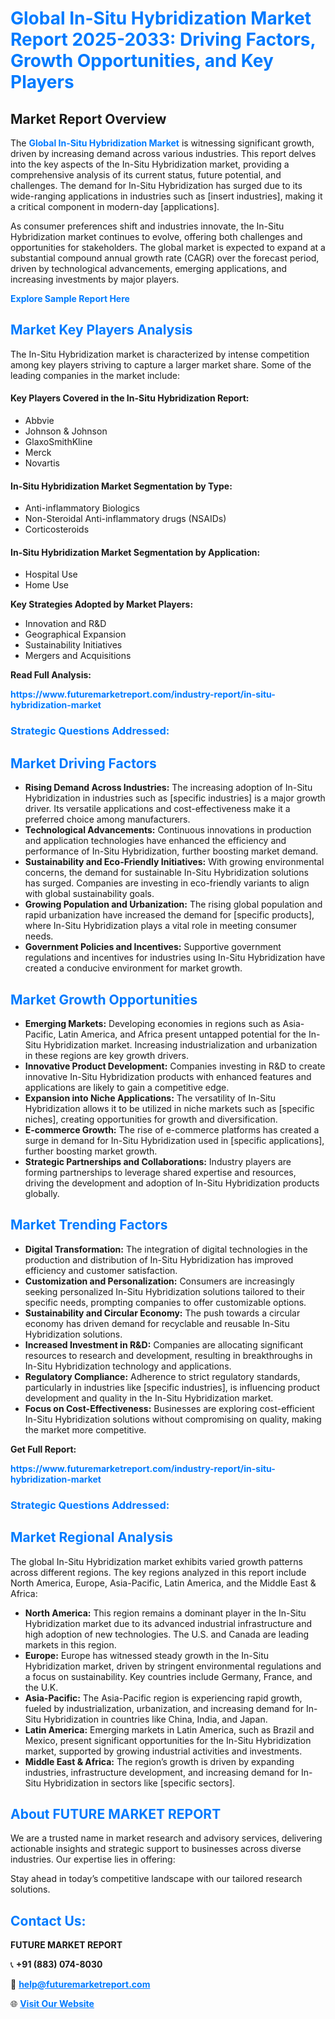 <h1 style="color: #007BFF;">Global In-Situ Hybridization Market Report 2025-2033: Driving Factors, Growth Opportunities, and Key Players</h1>

<section id="overview">
<h2>Market Report Overview</h2>
<p>The <a href="https://www.futuremarketreport.com/industry-report/in-situ-hybridization-market" style="color: #007BFF; text-decoration: none;"><strong>Global In-Situ Hybridization Market</strong></a> is witnessing significant growth, driven by increasing demand across various industries. This report delves into the key aspects of the In-Situ Hybridization market, providing a comprehensive analysis of its current status, future potential, and challenges. The demand for In-Situ Hybridization has surged due to its wide-ranging applications in industries such as [insert industries], making it a critical component in modern-day [applications].</p>
<p>As consumer preferences shift and industries innovate, the In-Situ Hybridization market continues to evolve, offering both challenges and opportunities for stakeholders. The global market is expected to expand at a substantial compound annual growth rate (CAGR) over the forecast period, driven by technological advancements, emerging applications, and increasing investments by major players.</p>
</section>

<section id="overview">
<p><a href="https://www.futuremarketreport.com/request-sample/reportId=35942" style="color: #007BFF; text-decoration: none;"><strong>Explore Sample Report Here</strong></a></p>
</section>

<section id="key-players">
<h2 style="color: #007BFF;">Market Key Players Analysis</h2>
<p>The In-Situ Hybridization market is characterized by intense competition among key players striving to capture a larger market share. Some of the leading companies in the market include:</p>
<h4>Key Players Covered in the In-Situ Hybridization Report:</h4>
<ul><li>Abbvie</li><li>Johnson &amp; Johnson</li><li>GlaxoSmithKline</li><li>Merck</li><li>Novartis</li></ul>
<h4>In-Situ Hybridization Market Segmentation by Type:</h4>
<ul><li>Anti-inflammatory Biologics</li><li>Non-Steroidal Anti-inflammatory drugs (NSAIDs)</li><li>Corticosteroids</li></ul>

<h4>In-Situ Hybridization Market Segmentation by Application:</h4>
<ul><li>Hospital Use</li><li>Home Use</li></ul>
<p><strong>Key Strategies Adopted by Market Players:</strong></p>
<ul>
<li>Innovation and R&D</li>
<li>Geographical Expansion</li>
<li>Sustainability Initiatives</li>
<li>Mergers and Acquisitions</li>
</ul>
</section>

<section>
<p><strong>Read Full Analysis: </strong></p><a href="https://www.futuremarketreport.com/industry-report/in-situ-hybridization-market" style="color: #007BFF; text-decoration: none;"><strong>https://www.futuremarketreport.com/industry-report/in-situ-hybridization-market</strong></a>
<h3 style="color: #007BFF;">Strategic Questions Addressed:</h3>
</section>

<section id="driving-factors">
<h2 style="color: #007BFF;">Market Driving Factors</h2>
<ul>
<li><strong>Rising Demand Across Industries:</strong> The increasing adoption of In-Situ Hybridization in industries such as [specific industries] is a major growth driver. Its versatile applications and cost-effectiveness make it a preferred choice among manufacturers.</li>
<li><strong>Technological Advancements:</strong> Continuous innovations in production and application technologies have enhanced the efficiency and performance of In-Situ Hybridization, further boosting market demand.</li>
<li><strong>Sustainability and Eco-Friendly Initiatives:</strong> With growing environmental concerns, the demand for sustainable In-Situ Hybridization solutions has surged. Companies are investing in eco-friendly variants to align with global sustainability goals.</li>
<li><strong>Growing Population and Urbanization:</strong> The rising global population and rapid urbanization have increased the demand for [specific products], where In-Situ Hybridization plays a vital role in meeting consumer needs.</li>
<li><strong>Government Policies and Incentives:</strong> Supportive government regulations and incentives for industries using In-Situ Hybridization have created a conducive environment for market growth.</li>
</ul>
</section>

<section id="growth-opportunities">
<h2 style="color: #007BFF;">Market Growth Opportunities</h2>
<ul>
<li><strong>Emerging Markets:</strong> Developing economies in regions such as Asia-Pacific, Latin America, and Africa present untapped potential for the In-Situ Hybridization market. Increasing industrialization and urbanization in these regions are key growth drivers.</li>
<li><strong>Innovative Product Development:</strong> Companies investing in R&D to create innovative In-Situ Hybridization products with enhanced features and applications are likely to gain a competitive edge.</li>
<li><strong>Expansion into Niche Applications:</strong> The versatility of In-Situ Hybridization allows it to be utilized in niche markets such as [specific niches], creating opportunities for growth and diversification.</li>
<li><strong>E-commerce Growth:</strong> The rise of e-commerce platforms has created a surge in demand for In-Situ Hybridization used in [specific applications], further boosting market growth.</li>
<li><strong>Strategic Partnerships and Collaborations:</strong> Industry players are forming partnerships to leverage shared expertise and resources, driving the development and adoption of In-Situ Hybridization products globally.</li>
</ul>
</section>

<section id="trending-factors">
<h2 style="color: #007BFF;">Market Trending Factors</h2>
<ul>
<li><strong>Digital Transformation:</strong> The integration of digital technologies in the production and distribution of In-Situ Hybridization has improved efficiency and customer satisfaction.</li>
<li><strong>Customization and Personalization:</strong> Consumers are increasingly seeking personalized In-Situ Hybridization solutions tailored to their specific needs, prompting companies to offer customizable options.</li>
<li><strong>Sustainability and Circular Economy:</strong> The push towards a circular economy has driven demand for recyclable and reusable In-Situ Hybridization solutions.</li>
<li><strong>Increased Investment in R&D:</strong> Companies are allocating significant resources to research and development, resulting in breakthroughs in In-Situ Hybridization technology and applications.</li>
<li><strong>Regulatory Compliance:</strong> Adherence to strict regulatory standards, particularly in industries like [specific industries], is influencing product development and quality in the In-Situ Hybridization market.</li>
<li><strong>Focus on Cost-Effectiveness:</strong> Businesses are exploring cost-efficient In-Situ Hybridization solutions without compromising on quality, making the market more competitive.</li>
</ul>
</section>

<section>
<p><strong>Get Full Report: </strong></p><a href="https://www.futuremarketreport.com/industry-report/in-situ-hybridization-market" style="color: #007BFF; text-decoration: none;"><strong>https://www.futuremarketreport.com/industry-report/in-situ-hybridization-market</strong></a>
<h3 style="color: #007BFF;">Strategic Questions Addressed:</h3>
</section>


<section id="regional-analysis">
<h2 style="color: #007BFF;">Market Regional Analysis</h2>
<p>The global In-Situ Hybridization market exhibits varied growth patterns across different regions. The key regions analyzed in this report include North America, Europe, Asia-Pacific, Latin America, and the Middle East & Africa:</p>
<ul>
<li><strong>North America:</strong> This region remains a dominant player in the In-Situ Hybridization market due to its advanced industrial infrastructure and high adoption of new technologies. The U.S. and Canada are leading markets in this region.</li>
<li><strong>Europe:</strong> Europe has witnessed steady growth in the In-Situ Hybridization market, driven by stringent environmental regulations and a focus on sustainability. Key countries include Germany, France, and the U.K.</li>
<li><strong>Asia-Pacific:</strong> The Asia-Pacific region is experiencing rapid growth, fueled by industrialization, urbanization, and increasing demand for In-Situ Hybridization in countries like China, India, and Japan.</li>
<li><strong>Latin America:</strong> Emerging markets in Latin America, such as Brazil and Mexico, present significant opportunities for the In-Situ Hybridization market, supported by growing industrial activities and investments.</li>
<li><strong>Middle East & Africa:</strong> The region’s growth is driven by expanding industries, infrastructure development, and increasing demand for In-Situ Hybridization in sectors like [specific sectors].</li>
</ul>
</section>

<footer>
<h2 style="color: #007BFF;">About FUTURE MARKET REPORT</h2>
<p>We are a trusted name in market research and advisory services, delivering actionable insights and strategic support to businesses across diverse industries. Our expertise lies in offering:</p>

<p>Stay ahead in today’s competitive landscape with our tailored research solutions.</p>

<h2 style="color: #007BFF;">Contact Us:</h2>
<p><strong>FUTURE MARKET REPORT</strong></p>
<p>📞 <strong>+91 (883) 074-8030</strong></p>
<p>📧 <strong><a href="mailto:help@futuremarketreport.com" style="color: #007BFF;">help@futuremarketreport.com</a></strong></p>
<p>🌐 <strong><a href="https://www.futuremarketreport.com/" style="color: #007BFF;">Visit Our Website</a></strong></p>
</footer>